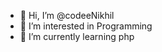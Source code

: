 - 👋 Hi, I’m @codeeNikhil
- 👀 I’m interested in Programming
- 🌱 I’m currently learning php


<!---
codeeNikhil/codeeNikhil is a ✨ special ✨ repository because its `README.md` (this file) appears on your GitHub profile.
You can click the Preview link to take a look at your changes.
--->
